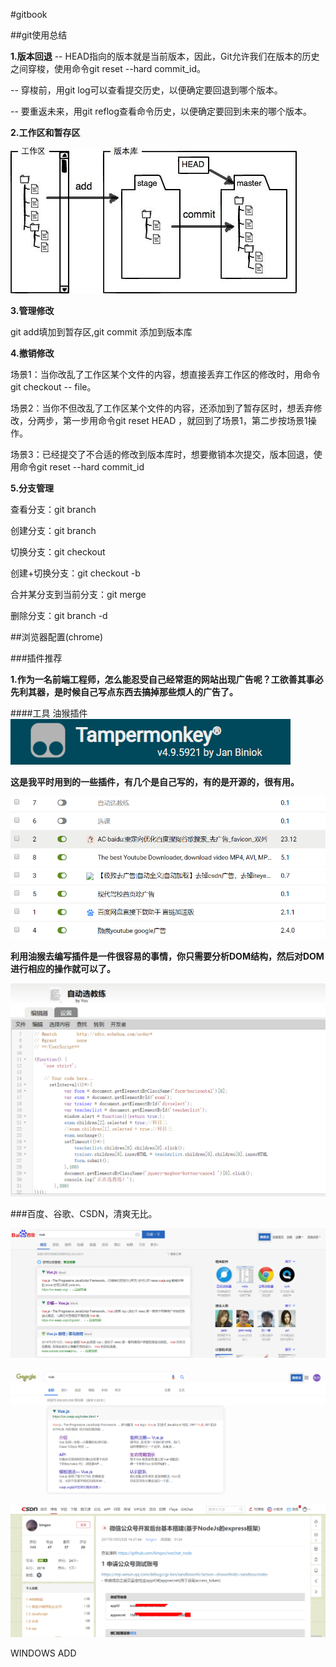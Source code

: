 #gitbook

##git使用总结

**1.版本回退**
-- HEAD指向的版本就是当前版本，因此，Git允许我们在版本的历史之间穿梭，使用命令git reset --hard commit_id。

-- 穿梭前，用git log可以查看提交历史，以便确定要回退到哪个版本。

-- 要重返未来，用git reflog查看命令历史，以便确定要回到未来的哪个版本。

**2.工作区和暂存区**

![Alt](./images/0.jpg)

**3.管理修改**

git add填加到暂存区,git commit 添加到版本库

**4.撤销修改**

场景1：当你改乱了工作区某个文件的内容，想直接丢弃工作区的修改时，用命令git checkout -- file。

场景2：当你不但改乱了工作区某个文件的内容，还添加到了暂存区时，想丢弃修改，分两步，第一步用命令git reset HEAD <file>，就回到了场景1，第二步按场景1操作。

场景3：已经提交了不合适的修改到版本库时，想要撤销本次提交，版本回退，使用命令git reset --hard commit_id

**5.分支管理**


查看分支：git branch

创建分支：git branch <name>

切换分支：git checkout <name>

创建+切换分支：git checkout -b <name>

合并某分支到当前分支：git merge <name>

删除分支：git branch -d <name>

##浏览器配置(chrome)

###插件推荐

__1.作为一名前端工程师，怎么能忍受自己经常逛的网站出现广告呢？工欲善其事必先利其器，是时候自己写点东西去搞掉那些烦人的广告了。__


####工具  油猴插件 ![Alt](./images/tampermonkey.png)


__这是我平时用到的一些插件，有几个是自己写的，有的是开源的，很有用。__

![Alt](./images/20190317092331.png)


__利用油猴去编写插件是一件很容易的事情，你只需要分析DOM结构，然后对DOM进行相应的操作就可以了。__

![Alt](./images/20190317092422.png)


###百度、谷歌、CSDN，清爽无比。

![Alt](./images/20190317100126.png)

![Alt](./images/20190317100207.png)

![Alt](./images/20190317101336.png)

WINDOWS ADD